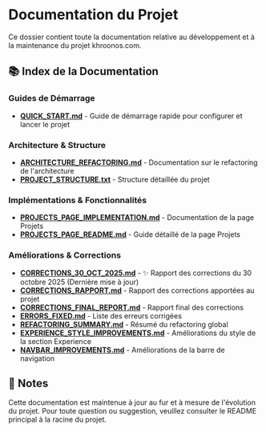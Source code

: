 # Documentation du Projet

Ce dossier contient toute la documentation relative au développement et à la maintenance du projet khroonos.com.

## 📚 Index de la Documentation

### Guides de Démarrage
- **[QUICK_START.md](./QUICK_START.md)** - Guide de démarrage rapide pour configurer et lancer le projet

### Architecture & Structure
- **[ARCHITECTURE_REFACTORING.md](./ARCHITECTURE_REFACTORING.md)** - Documentation sur le refactoring de l'architecture
- **[PROJECT_STRUCTURE.txt](./PROJECT_STRUCTURE.txt)** - Structure détaillée du projet

### Implémentations & Fonctionnalités
- **[PROJECTS_PAGE_IMPLEMENTATION.md](./PROJECTS_PAGE_IMPLEMENTATION.md)** - Documentation de la page Projets
- **[PROJECTS_PAGE_README.md](./PROJECTS_PAGE_README.md)** - Guide détaillé de la page Projets

### Améliorations & Corrections
- **[CORRECTIONS_30_OCT_2025.md](./CORRECTIONS_30_OCT_2025.md)** - ✨ Rapport des corrections du 30 octobre 2025 (Dernière mise à jour)
- **[CORRECTIONS_RAPPORT.md](./CORRECTIONS_RAPPORT.md)** - Rapport des corrections apportées au projet
- **[CORRECTIONS_FINAL_REPORT.md](./CORRECTIONS_FINAL_REPORT.md)** - Rapport final des corrections
- **[ERRORS_FIXED.md](./ERRORS_FIXED.md)** - Liste des erreurs corrigées
- **[REFACTORING_SUMMARY.md](./REFACTORING_SUMMARY.md)** - Résumé du refactoring global
- **[EXPERIENCE_STYLE_IMPROVEMENTS.md](./EXPERIENCE_STYLE_IMPROVEMENTS.md)** - Améliorations du style de la section Experience
- **[NAVBAR_IMPROVEMENTS.md](./NAVBAR_IMPROVEMENTS.md)** - Améliorations de la barre de navigation

## 📝 Notes

Cette documentation est maintenue à jour au fur et à mesure de l'évolution du projet. Pour toute question ou suggestion, veuillez consulter le README principal à la racine du projet.

